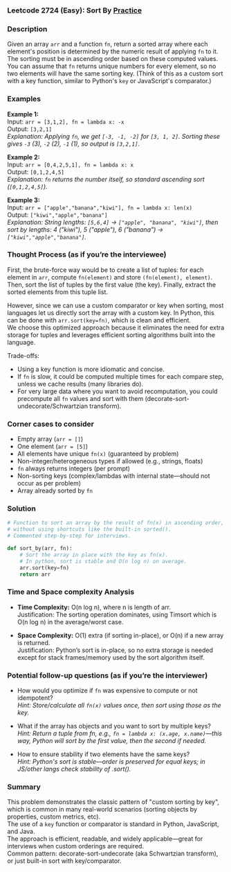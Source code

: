 ### Leetcode 2724 (Easy): Sort By [Practice](https://leetcode.com/problems/sort-by)

### Description  
Given an array `arr` and a function `fn`, return a sorted array where each element's position is determined by the numeric result of applying `fn` to it. The sorting must be in ascending order based on these computed values. You can assume that `fn` returns unique numbers for every element, so no two elements will have the same sorting key. (Think of this as a custom sort with a key function, similar to Python's `key` or JavaScript's comparator.)

### Examples  

**Example 1:**  
Input: `arr = [3,1,2], fn = lambda x: -x`  
Output: `[3,2,1]`  
*Explanation: Applying `fn`, we get `[-3, -1, -2]` for `[3, 1, 2]`. Sorting these gives `-3` (3), `-2` (2), `-1` (1), so output is `[3,2,1]`.*

**Example 2:**  
Input: `arr = [0,4,2,5,1], fn = lambda x: x`  
Output: `[0,1,2,4,5]`  
*Explanation: `fn` returns the number itself, so standard ascending sort (`[0,1,2,4,5]`).*

**Example 3:**  
Input: `arr = ["apple","banana","kiwi"], fn = lambda x: len(x)`  
Output: `["kiwi","apple","banana"]`  
*Explanation: String lengths: `[5,6,4]` → `["apple", "banana", "kiwi"]`, then sort by lengths: 4 ("kiwi"), 5 ("apple"), 6 ("banana") → `["kiwi","apple","banana"]`.*

### Thought Process (as if you’re the interviewee)  
First, the brute-force way would be to create a list of tuples: for each element in `arr`, compute `fn(element)` and store `(fn(element), element)`. Then, sort the list of tuples by the first value (the key). Finally, extract the sorted elements from this tuple list.

However, since we can use a custom comparator or key when sorting, most languages let us directly sort the array with a custom key. In Python, this can be done with `arr.sort(key=fn)`, which is clean and efficient.  
We choose this optimized approach because it eliminates the need for extra storage for tuples and leverages efficient sorting algorithms built into the language.

Trade-offs:  
- Using a key function is more idiomatic and concise.  
- If `fn` is slow, it could be computed multiple times for each compare step, unless we cache results (many libraries do).
- For very large data where you want to avoid recomputation, you could precompute all `fn` values and sort with them (decorate-sort-undecorate/Schwartzian transform).

### Corner cases to consider  
- Empty array (`arr = []`)
- One element (`arr = [5]`)
- All elements have unique `fn(x)` (guaranteed by problem)
- Non-integer/heterogeneous types if allowed (e.g., strings, floats)
- `fn` always returns integers (per prompt)
- Non-sorting keys (complex/lambdas with internal state—should not occur as per problem)
- Array already sorted by `fn`

### Solution

```python
# Function to sort an array by the result of fn(x) in ascending order,
# without using shortcuts like the built-in sorted().
# Commented step-by-step for interviews.

def sort_by(arr, fn):
    # Sort the array in place with the key as fn(x).
    # In python, sort is stable and O(n log n) on average.
    arr.sort(key=fn)
    return arr
```

### Time and Space complexity Analysis  

- **Time Complexity:** O(n log n), where n is length of arr.  
  Justification: The sorting operation dominates, using Timsort which is O(n log n) in the average/worst case.

- **Space Complexity:** O(1) extra (if sorting in-place), or O(n) if a new array is returned.  
  Justification: Python’s sort is in-place, so no extra storage is needed except for stack frames/memory used by the sort algorithm itself.

### Potential follow-up questions (as if you’re the interviewer)  

- How would you optimize if `fn` was expensive to compute or not idempotent?  
  *Hint: Store/calculate all `fn(x)` values once, then sort using those as the key.*

- What if the array has objects and you want to sort by multiple keys?  
  *Hint: Return a tuple from fn, e.g., `fn = lambda x: (x.age, x.name)`—this way, Python will sort by the first value, then the second if needed.*

- How to ensure stability if two elements have the same keys?  
  *Hint: Python's sort is stable—order is preserved for equal keys; in JS/other langs check stability of .sort().*

### Summary
This problem demonstrates the classic pattern of "custom sorting by key", which is common in many real-world scenarios (sorting objects by properties, custom metrics, etc).  
The use of a `key` function or comparator is standard in Python, JavaScript, and Java.  
The approach is efficient, readable, and widely applicable—great for interviews when custom orderings are required.  
Common pattern: decorate-sort-undecorate (aka Schwartzian transform), or just built-in sort with key/comparator.
